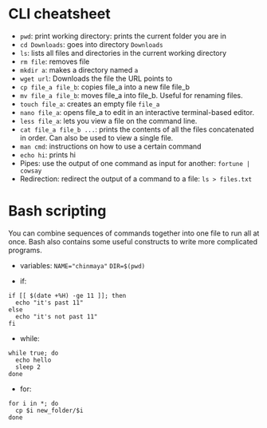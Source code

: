 # CLI cheatsheet

* `pwd`: print working directory: prints the current folder you are in
* `cd Downloads`: goes into directory `Downloads`
* `ls`: lists all files and directories in the current working directory
* `rm file`: removes file
* `mkdir a`: makes a directory named `a`
* `wget url`: Downloads the file the URL points to
* `cp file_a file_b`: copies file\_a into a new file file\_b
* `mv file_a file_b`: moves file\_a into file\_b. Useful for renaming files.
* `touch file_a`: creates an empty file `file_a`
* `nano file_a`: opens file\_a to edit in an interactive terminal-based editor.
* `less file_a`: lets you view a file on the command line.
* `cat file_a file_b ...`: prints the contents of all the files concatenated in order. Can also be used to view a single file.
* `man cmd`: instructions on how to use a certain command
* `echo hi`: prints hi
* Pipes: use the output of one command as input for another: `fortune | cowsay`
* Redirection: redirect the output of a command to a file: `ls > files.txt`

# Bash scripting
You can combine sequences of commands together into one file to run all at once. Bash also contains some useful constructs to write more complicated programs.

* variables: `NAME="chinmaya"` `DIR=$(pwd)`

* if:
```
if [[ $(date +%H) -ge 11 ]]; then
  echo "it's past 11"
else
  echo "it's not past 11"
fi
```

* while:
```
while true; do
  echo hello
  sleep 2
done
```

* for:
```
for i in *; do
  cp $i new_folder/$i
done
```
